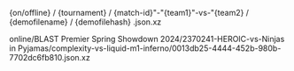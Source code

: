 

{on/offline} / {tournament} / {match-id}"-"{team1}"-vs-"{team2} / {demofilename} / {demofilehash} .json.xz

online/BLAST Premier Spring Showdown 2024/2370241-HEROIC-vs-Ninjas in Pyjamas/complexity-vs-liquid-m1-inferno/0013db25-4444-452b-980b-7702dc6fb810.json.xz
